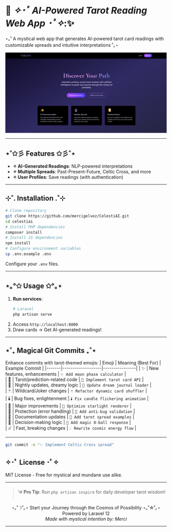 # 🔮 *✧･ﾟ AI-Powered Tarot Reading Web App ･ﾟ✧*:✨

⋆｡˚ A mystical web app that generates AI-powered tarot card readings with customizable spreads and intuitive interpretations ˚｡⋆

<div align="center">
  <img src="public/images/demo.png" alt="cosmo">
</div>

---

## ⋆˚✩彡 Features ✩彡˚⋆
- **✧ AI-Generated Readings**: NLP-powered interpretations
- **✧ Multiple Spreads**: Past-Present-Future, Celtic Cross, and more
- **✧ User Profiles**: Save readings (with authentication)

---

## ⊹˚. Installation .˚⊹
```bash
# Clone repository
git clone https://github.com/mercigelvez/CelestiAI.git
cd celestiai
# Install PHP dependencies
composer install
# Install JS dependencies
npm install
# Configure environment variables
cp .env.example .env
```
Configure your `.env` files.

---

## ⋆｡°✩ Usage ✩°｡⋆
1. **Run services**:
   ```bash
   # Laravel
   php artisan serve
   ```
2. Access `http://localhost:8000`
3. Draw cards → Get AI-generated readings!

---

## ⋆˚₊ Magical Git Commits ₊˚⋆
Enhance commits with tarot-themed emojis:
| Emoji | Meaning (Best For) | Example Commit |
|-------|-------------------|----------------|
| ✨  | New features, enhancements | `✨ Add moon phase calculator` |  
| 🔮  | Tarot/prediction-related code | `🔮 Implement tarot card API` |  
| 🌙  | Nightly updates, dreamy logic | `🌙 Update dream journal loader` |  
| 🃏  | Wildcard/Joker changes | `🃏 Refactor dynamic card shuffler` |  
| 🕯️  | Bug fixes, enlightenment | `🕯️ Fix candle flickering animation` |  
| 🌟  | Major improvements | `🌟 Optimize starlight renderer` |  
| 🧿  | Protection (error handling) | `🧿 Add anti-bug validation` |  
| 📜  | Documentation updates | `📜 Add tarot spread examples` |  
| 🎱  | Decision-making logic | `🎱 Add magic 8-ball response` |  
| ☄️  | Fast, breaking changes | `☄️ Rewrite cosmic energy flow` |  

---

```bash
git commit -m "✨ Implement Celtic Cross spread"
```

## ✧･ﾟ License ･ﾟ✧
MIT License - Free for mystical and mundane use alike.

---

> ༄ **Pro Tip**: Run `php artisan inspire` for daily developer tarot wisdom!

<div align="center">
  ⋆｡˚☽˚｡⋆ Start your Journey through the Cosmos of Possibility ⋆｡˚☆˚｡⋆<br>
  Powered by Laravel 12 <br>
  <i>Made with mystical intention by: Merci</i>
</div>

---
